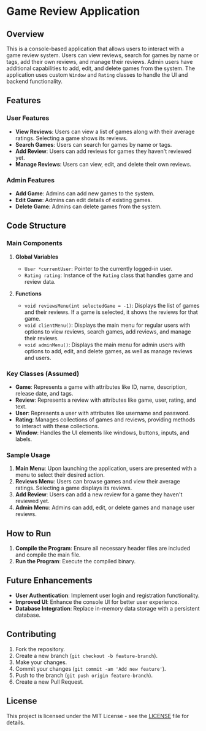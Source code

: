 # Game Review Application

## Overview

This is a console-based application that allows users to interact with a game review system. Users can view reviews, search for games by name or tags, add their own reviews, and manage their reviews. Admin users have additional capabilities to add, edit, and delete games from the system. The application uses custom `Window` and `Rating` classes to handle the UI and backend functionality.

## Features

### User Features
- **View Reviews**: Users can view a list of games along with their average ratings. Selecting a game shows its reviews.
- **Search Games**: Users can search for games by name or tags.
- **Add Review**: Users can add reviews for games they haven't reviewed yet.
- **Manage Reviews**: Users can view, edit, and delete their own reviews.

### Admin Features
- **Add Game**: Admins can add new games to the system.
- **Edit Game**: Admins can edit details of existing games.
- **Delete Game**: Admins can delete games from the system.

## Code Structure

### Main Components

1. **Global Variables**
   - `User *currentUser`: Pointer to the currently logged-in user.
   - `Rating rating`: Instance of the `Rating` class that handles game and review data.

2. **Functions**

   - `void reviewsMenu(int selectedGame = -1)`: Displays the list of games and their reviews. If a game is selected, it shows the reviews for that game.
   - `void clientMenu()`: Displays the main menu for regular users with options to view reviews, search games, add reviews, and manage their reviews.
   - `void adminMenu()`: Displays the main menu for admin users with options to add, edit, and delete games, as well as manage reviews and users.

### Key Classes (Assumed)

- **Game**: Represents a game with attributes like ID, name, description, release date, and tags.
- **Review**: Represents a review with attributes like game, user, rating, and text.
- **User**: Represents a user with attributes like username and password.
- **Rating**: Manages collections of games and reviews, providing methods to interact with these collections.
- **Window**: Handles the UI elements like windows, buttons, inputs, and labels.

### Sample Usage

1. **Main Menu**: Upon launching the application, users are presented with a menu to select their desired action.
2. **Reviews Menu**: Users can browse games and view their average ratings. Selecting a game displays its reviews.
3. **Add Review**: Users can add a new review for a game they haven't reviewed yet.
4. **Admin Menu**: Admins can add, edit, or delete games and manage user reviews.

## How to Run

1. **Compile the Program**: Ensure all necessary header files are included and compile the main file.
2. **Run the Program**: Execute the compiled binary.

## Future Enhancements

- **User Authentication**: Implement user login and registration functionality.
- **Improved UI**: Enhance the console UI for better user experience.
- **Database Integration**: Replace in-memory data storage with a persistent database.

## Contributing

1. Fork the repository.
2. Create a new branch (`git checkout -b feature-branch`).
3. Make your changes.
4. Commit your changes (`git commit -am 'Add new feature'`).
5. Push to the branch (`git push origin feature-branch`).
6. Create a new Pull Request.

## License

This project is licensed under the MIT License - see the [LICENSE](LICENSE.md) file for details.
